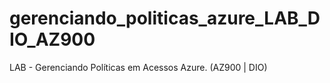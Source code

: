 # gerenciando_politicas_azure_LAB_DIO_AZ900
LAB - Gerenciando Políticas em Acessos Azure. (AZ900 | DIO)
